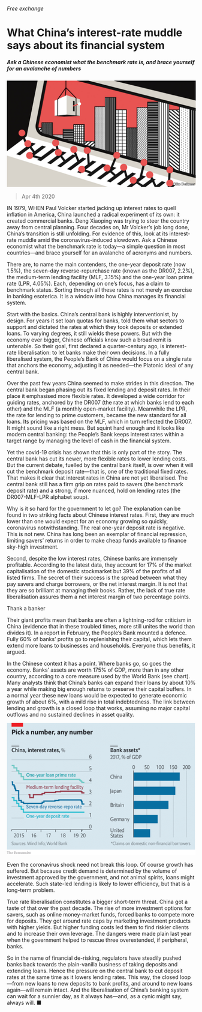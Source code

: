 ###### Free exchange

# What China’s interest-rate muddle says about its financial system 

##### Ask a Chinese economist what the benchmark rate is, and brace yourself for an avalanche of numbers 

![image](images/20200404_FND000.jpg) 

> Apr 4th 2020 

IN 1979, WHEN Paul Volcker started jacking up interest rates to quell inflation in America, China launched a radical experiment of its own: it created commercial banks. Deng Xiaoping was trying to steer the country away from central planning. Four decades on, Mr Volcker’s job long done, China’s transition is still unfolding. For evidence of this, look at its interest-rate muddle amid the coronavirus-induced slowdown. Ask a Chinese economist what the benchmark rate is today—a simple question in most countries—and brace yourself for an avalanche of acronyms and numbers.

There are, to name the main contenders, the one-year deposit rate (now 1.5%), the seven-day reverse-repurchase rate (known as the DR007, 2.2%), the medium-term lending facility (MLF, 3.15%) and the one-year loan prime rate (LPR, 4.05%). Each, depending on one’s focus, has a claim to benchmark status. Sorting through all these rates is not merely an exercise in banking esoterica. It is a window into how China manages its financial system.


Start with the basics. China’s central bank is highly interventionist, by design. For years it set loan quotas for banks, told them what sectors to support and dictated the rates at which they took deposits or extended loans. To varying degrees, it still wields these powers. But with the economy ever bigger, Chinese officials know such a broad remit is untenable. So their goal, first declared a quarter-century ago, is interest-rate liberalisation: to let banks make their own decisions. In a fully liberalised system, the People’s Bank of China would focus on a single rate that anchors the economy, adjusting it as needed—the Platonic ideal of any central bank.

Over the past few years China seemed to make strides in this direction. The central bank began phasing out its fixed lending and deposit rates. In their place it emphasised more flexible rates. It developed a wide corridor for guiding rates, anchored by the DR007 (the rate at which banks lend to each other) and the MLF (a monthly open-market facility). Meanwhile the LPR, the rate for lending to prime customers, became the new standard for all loans. Its pricing was based on the MLF, which in turn reflected the DR007. It might sound like a right mess. But squint hard enough and it looks like modern central banking: the People’s Bank keeps interest rates within a target range by managing the level of cash in the financial system.

Yet the covid-19 crisis has shown that this is only part of the story. The central bank has cut its newer, more flexible rates to lower lending costs. But the current debate, fuelled by the central bank itself, is over when it will cut the benchmark deposit rate—that is, one of the traditional fixed rates. That makes it clear that interest rates in China are not yet liberalised. The central bank still has a firm grip on rates paid to savers (the benchmark deposit rate) and a strong, if more nuanced, hold on lending rates (the DR007-MLF-LPR alphabet soup).

Why is it so hard for the government to let go? The explanation can be found in two striking facts about Chinese interest rates. First, they are much lower than one would expect for an economy growing so quickly, coronavirus notwithstanding. The real one-year deposit rate is negative. This is not new. China has long been an exemplar of financial repression, limiting savers’ returns in order to make cheap funds available to finance sky-high investment.

Second, despite the low interest rates, Chinese banks are immensely profitable. According to the latest data, they account for 17% of the market capitalisation of the domestic stockmarket but 39% of the profits of all listed firms. The secret of their success is the spread between what they pay savers and charge borrowers, or the net interest margin. It is not that they are so brilliant at managing their books. Rather, the lack of true rate liberalisation assures them a net interest margin of two percentage points.

Thank a banker

Their giant profits mean that banks are often a lightning-rod for criticism in China (evidence that in these troubled times, more still unites the world than divides it). In a report in February, the People’s Bank mounted a defence. Fully 60% of banks’ profits go to replenishing their capital, which lets them extend more loans to businesses and households. Everyone thus benefits, it argued.

In the Chinese context it has a point. Where banks go, so goes the economy. Banks’ assets are worth 175% of GDP, more than in any other country, according to a core measure used by the World Bank (see chart). Many analysts think that China’s banks can expand their loans by about 10% a year while making big enough returns to preserve their capital buffers. In a normal year these new loans would be expected to generate economic growth of about 6%, with a mild rise in total indebtedness. The link between lending and growth is a closed loop that works, assuming no major capital outflows and no sustained declines in asset quality.

![image](images/20200404_FNC098.png) 


Even the coronavirus shock need not break this loop. Of course growth has suffered. But because credit demand is determined by the volume of investment approved by the government, and not animal spirits, loans might accelerate. Such state-led lending is likely to lower efficiency, but that is a long-term problem.

True rate liberalisation constitutes a bigger short-term threat. China got a taste of that over the past decade. The rise of more investment options for savers, such as online money-market funds, forced banks to compete more for deposits. They got around rate caps by marketing investment products with higher yields. But higher funding costs led them to find riskier clients and to increase their own leverage. The dangers were made plain last year when the government helped to rescue three overextended, if peripheral, banks.

So in the name of financial de-risking, regulators have steadily pushed banks back towards the plain-vanilla business of taking deposits and extending loans. Hence the pressure on the central bank to cut deposit rates at the same time as it lowers lending rates. This way, the closed loop—from new loans to new deposits to bank profits, and around to new loans again—will remain intact. And the liberalisation of China’s banking system can wait for a sunnier day, as it always has—and, as a cynic might say, always will. ■

